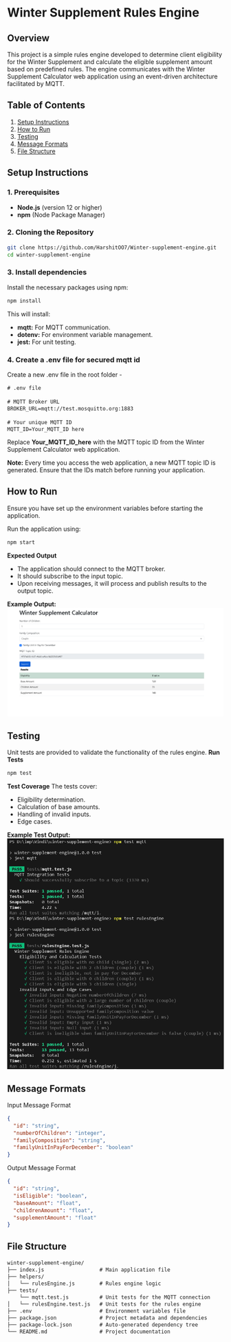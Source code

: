 # Winter Supplement Rules Engine

## Overview

This project is a simple rules engine developed to determine client eligibility for the Winter Supplement and calculate the eligible supplement amount based on predefined rules. The engine communicates with the Winter Supplement Calculator web application using an event-driven architecture facilitated by MQTT.

## Table of Contents

1. [Setup Instructions](#setup-instructions)
2. [How to Run](#how-to-run)
3. [Testing](#testing)
4. [Message Formats](#message-formats)
5. [File Structure](#file-structure)

## Setup Instructions
### 1. Prerequisites

- **Node.js** (version 12 or higher)
- **npm** (Node Package Manager)

### 2. Cloning the Repository

```bash
git clone https://github.com/HarshitOO7/Winter-supplement-engine.git
cd winter-supplement-engine
```

### 3. Install dependencies
Install the necessary packages using npm:
```bash
npm install
```
This will install:

- **mqtt:** For MQTT communication.
- **dotenv:** For environment variable management.
- **jest:** For unit testing.

### 4. Create a .env file for secured mqtt id
Create a new .env file in the root folder -
```env
# .env file

# MQTT Broker URL
BROKER_URL=mqtt://test.mosquitto.org:1883

# Your unique MQTT ID
MQTT_ID=Your_MQTT_ID here
```
Replace **Your_MQTT_ID_here** with the MQTT topic ID from the Winter Supplement Calculator web application.

**Note:** Every time you access the web application, a new MQTT topic ID is generated. Ensure that the IDs match before running your application.


## How to Run
Ensure you have set up the environment variables before starting the application.

Run the application using:
```bash
npm start
```

**Expected Output**
- The application should connect to the MQTT broker.
- It should subscribe to the input topic.
- Upon receiving messages, it will process and publish results to the output topic.

**Example Output:**
![Example output image](public/images/output.png)

## Testing
Unit tests are provided to validate the functionality of the rules engine.
**Run Tests**
```bash
npm test
```

**Test Coverage**
The tests cover:

- Eligibility determination.
- Calculation of base amounts.
- Handling of invalid inputs.
- Edge cases.

**Example Test Output:**
![Example test output image](public/images/test.png)

## Message Formats
Input Message Format
```JSON
{
  "id": "string",              
  "numberOfChildren": "integer",
  "familyComposition": "string",  
  "familyUnitInPayForDecember": "boolean" 
}
```

Output Message Format

```JSON
{
  "id": "string",                   
  "isEligible": "boolean",        
  "baseAmount": "float",            
  "childrenAmount": "float",       
  "supplementAmount": "float"     
}

```


## File Structure
```
winter-supplement-engine/
├── index.js                  # Main application file
├── helpers/
│   └── rulesEngine.js        # Rules engine logic
├── tests/
    └── mqtt.test.js          # Unit tests for the MQTT connection
│   └── rulesEngine.test.js   # Unit tests for the rules engine
├── .env                      # Environment variables file
├── package.json              # Project metadata and dependencies
├── package-lock.json         # Auto-generated dependency tree
└── README.md                 # Project documentation
```
